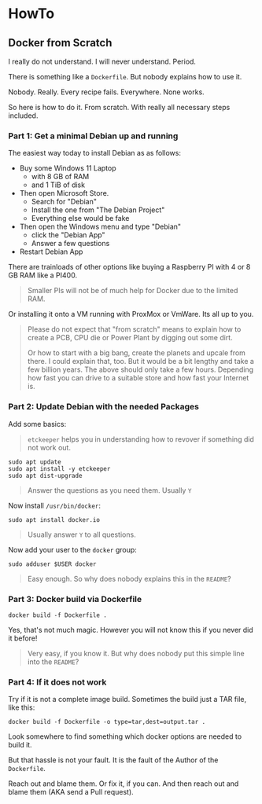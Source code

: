 # HowTo

## Docker from Scratch

I really do not understand.  I will never understand.  Period.

There is something like a `Dockerfile`.  But nobody explains how to use it.

Nobody.  Really.  Every recipe fails.  Everywhere.  None works.

So here is how to do it.  From scratch.  With really all necessary steps included.


### Part 1: Get a minimal Debian up and running

The easiest way today to install Debian as as follows:

- Buy some Windows 11 Laptop
  - with 8 GB of RAM
  - and 1 TiB of disk
- Then open Microsoft Store.
  - Search for "Debian"
  - Install the one from "The Debian Project"
  - Everything else would be fake
- Then open the Windows menu and type "Debian"
  - click the "Debian App"
  - Answer a few questions
- Restart Debian App

There are trainloads of other options like buying a Raspberry PI with 4 or 8 GB RAM like a PI400.

> Smaller PIs will not be of much help for Docker due to the limited RAM.

Or installing it onto a VM running with ProxMox or VmWare.  Its all up to you.

> Please do not expect that "from scratch" means to explain how to create a PCB, CPU die or Power Plant by digging out some dirt.
>
> Or how to start with a big bang, create the planets and upcale from there.  I could explain that, too.
> But it would be a bit lengthy and take a few billion years.  The above should only take a few hours.
> Depending how fast you can drive to a suitable store and how fast your Internet is.


### Part 2: Update Debian with the needed Packages

Add some basics:

> `etckeeper` helps you in understanding how to revover if something did not work out.

```
sudo apt update
sudo apt install -y etckeeper
sudo apt dist-upgrade
```

> Answer the questions as you need them.  Usually `Y`

Now install `/usr/bin/docker`:

```
sudo apt install docker.io
```

> Usually answer `Y` to all questions.

Now add your user to the `docker` group:

```
sudo adduser $USER docker
```

> Easy enough.  So why does nobody explains this in the `README`?


### Part 3: Docker build via Dockerfile

```
docker build -f Dockerfile .
```

Yes, that's not much magic.  However you will not know this if you never did it before!

> Very easy, if you know it.  But why does nobody put this simple line into the `README`?


### Part 4: If it does not work

Try if it is not a complete image build.  Sometimes the build just a TAR file, like this:



```
docker build -f Dockerfile -o type=tar,dest=output.tar .
```

Look somewhere to find something which docker options are needed to build it.

But that hassle is not your fault.  It is the fault of the Author of the `Dockerfile`.

Reach out and blame them.  Or fix it, if you can.  And then reach out and blame them (AKA send a Pull request).
